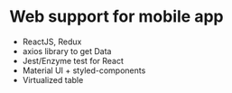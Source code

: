 # Web support for mobile app
- ReactJS, Redux
- axios library to get Data
- Jest/Enzyme test for React
- Material UI + styled-components
- Virtualized table

